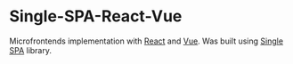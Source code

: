 # Single-SPA-React-Vue

Microfrontends implementation with [React](https://ru.reactjs.org/) and [Vue](https://vuejs.org/). 
Was built using [Single SPA](https://single-spa.js.org/) library.
